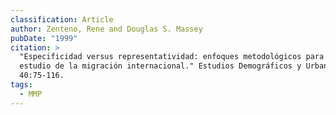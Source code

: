 ```yaml
---
classification: Article
author: Zenteno, Rene and Douglas S. Massey
pubDate: "1999"
citation: >
  "Especificidad versus representatividad: enfoques metodológicos para el
  estudio de la migración internacional." Estudios Demográficos y Urbanos
  40:75-116.
tags:
  - MMP
---
```

